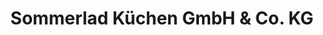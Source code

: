 ---
title: "Sommerlad Küchen GmbH & Co. KG"
url: /kuenzell/sommerlad-kuechen-gmbh-und-co-kg/
shop: Küchen
---